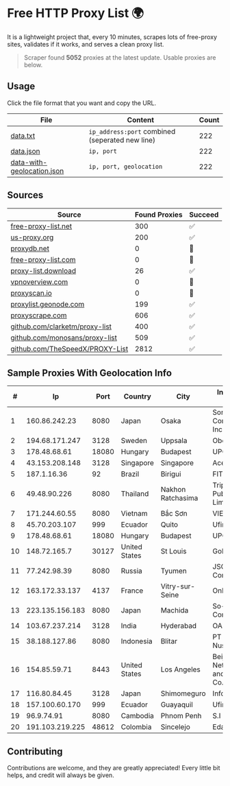 
# Free HTTP Proxy List 🌍

It is a lightweight project that, every 10 minutes, scrapes lots of free-proxy sites, validates if it works, and serves a clean proxy list.


> Scraper found **5052** proxies at the latest update. Usable proxies are below.

## Usage

Click the file format that you want and copy the URL.


|File|Content|Count|
|----|-------|-----|
|[data.txt](https://raw.githubusercontent.com/themiralay/Proxy-List-World/master/data.txt)|`ip_address:port` combined (seperated new line)|222|
|[data.json](https://raw.githubusercontent.com/themiralay/Proxy-List-World/master/data.json)|`ip, port`|222|
|[data-with-geolocation.json](https://raw.githubusercontent.com/themiralay/Proxy-List-World/master/data-with-geolocation.json)|`ip, port, geolocation`|222|

## Sources

|Source|Found Proxies|Succeed|
|------|-------------|-------|
|[free-proxy-list.net](https://free-proxy-list.net)|300|✅|
|[us-proxy.org](https://www.us-proxy.org)|200|✅|
|[proxydb.net](http://proxydb.net)|0|🚫|
|[free-proxy-list.com](https://free-proxy-list.com/?page=&port=&type%5B%5D=http&type%5B%5D=https&up_time=0&search=Search)|0|🚫|
|[proxy-list.download](https://www.proxy-list.download/HTTP)|26|✅|
|[vpnoverview.com](https://vpnoverview.com/privacy/anonymous-browsing/free-proxy-servers)|0|🚫|
|[proxyscan.io](https://www.proxyscan.io)|0|🚫|
|[proxylist.geonode.com](https://proxylist.geonode.com/api/proxy-list?limit=300&page=1&sort_by=lastChecked&sort_type=desc&protocols=http,https)|199|✅|
|[proxyscrape.com](https://api.proxyscrape.com/v2/?request=displayproxies&protocol=http&timeout=10000&country=all&ssl=all&anonymity=all)|606|✅|
|[github.com/clarketm/proxy-list](https://raw.githubusercontent.com/clarketm/proxy-list/master/proxy-list-raw.txt)|400|✅|
|[github.com/monosans/proxy-list](https://raw.githubusercontent.com/monosans/proxy-list/main/proxies/http.txt)|509|✅|
|[github.com/TheSpeedX/PROXY-List](https://raw.githubusercontent.com/TheSpeedX/PROXY-List/master/http.txt)|2812|✅|


## Sample Proxies With Geolocation Info

|#|Ip|Port|Country|City|Internet Service Provider|
|-|--|----|-------|----|-------------------------|
|1|160.86.242.23|8080|Japan|Osaka|Sony Network Communications Inc|
|2|194.68.171.247|3128|Sweden|Uppsala|Obenetwork AB|
|3|178.48.68.61|18080|Hungary|Budapest|UPC|
|4|43.153.208.148|3128|Singapore|Singapore|Aceville Pte.ltd|
|5|187.1.16.36|92|Brazil|Birigui|FIT Telecom Eireli|
|6|49.48.90.226|8080|Thailand|Nakhon Ratchasima|Triple T Broadband Public Company Limited|
|7|171.244.60.55|8080|Vietnam|Bắc Sơn|VIETEL|
|8|45.70.203.107|999|Ecuador|Quito|Ufinet Panama S.A.|
|9|178.48.68.61|18080|Hungary|Budapest|UPC|
|10|148.72.165.7|30127|United States|St Louis|GoDaddy.com|
|11|77.242.98.39|8080|Russia|Tyumen|JSC "Russian Company" LIR|
|12|163.172.33.137|4137|France|Vitry-sur-Seine|Online S.A.S.|
|13|223.135.156.183|8080|Japan|Machida|So-net Corporation|
|14|103.67.237.214|3128|India|Hyderabad|OASISGSSERVICES|
|15|38.188.127.86|8080|Indonesia|Blitar|PT Data Buana Nusantara|
|16|154.85.59.71|8443|United States|Los Angeles|Beijing Baidu Netcom Science and Technology Co., Ltd.|
|17|116.80.84.45|3128|Japan|Shimomeguro|InfoSphere|
|18|157.100.60.170|999|Ecuador|Guayaquil|Ufinet Panama S.A.|
|19|96.9.74.91|8080|Cambodia|Phnom Penh|S.I Group|
|20|191.103.219.225|48612|Colombia|Sincelejo|Edatel S.a. E.S.P|



## Contributing

Contributions are welcome, and they are greatly appreciated! Every
little bit helps, and credit will always be given.

